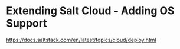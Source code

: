 # Extending Salt Cloud - Adding OS Support

https://docs.saltstack.com/en/latest/topics/cloud/deploy.html
